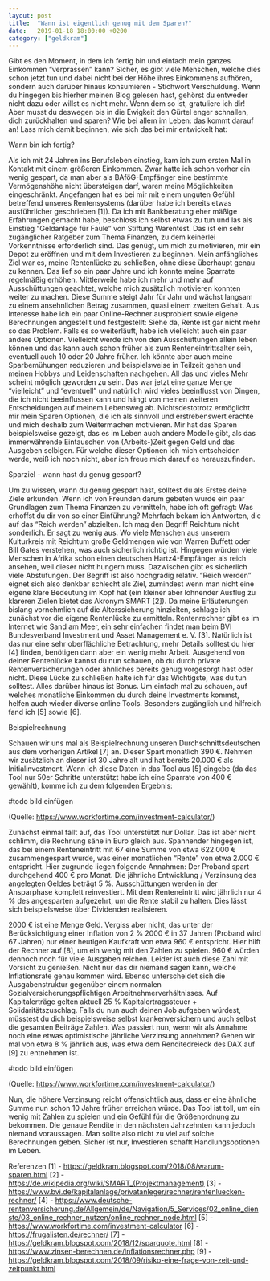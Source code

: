 ```yaml
---
layout: post
title:  "Wann ist eigentlich genug mit dem Sparen?"
date:   2019-01-18 18:00:00 +0200
category: ["geldkram"]
---
```


Gibt es den Moment, in dem ich fertig bin und einfach mein ganzes Einkommen “verprassen” kann? Sicher, es gibt viele Menschen, welche dies schon jetzt tun und dabei nicht bei der Höhe ihres Einkommens aufhören, sondern auch darüber hinaus konsumieren - Stichwort Verschuldung. Wenn du hingegen bis hierher meinen Blog gelesen hast, gehörst du entweder nicht dazu oder willst es nicht mehr. Wenn dem so ist, gratuliere ich dir! Aber musst du deswegen bis in die Ewigkeit den Gürtel enger schnallen, dich zurückhalten und sparen? Wie bei allem im Leben: das kommt darauf an! Lass mich damit beginnen, wie sich das bei mir entwickelt hat:


Wann bin ich fertig?

Als ich mit 24 Jahren ins Berufsleben einstieg, kam ich zum ersten Mal in Kontakt mit einem größeren Einkommen. Zwar hatte ich schon vorher ein wenig gespart, da man aber als BAföG-Empfänger eine bestimmte Vermögenshöhe nicht übersteigen darf, waren meine Möglichkeiten eingeschränkt. 
Angefangen hat es bei mir mit einem unguten Gefühl betreffend unseres Rentensystems (darüber habe ich bereits etwas ausführlicher geschrieben [1]). Da ich mit Bankberatung eher mäßige Erfahrungen gemacht habe, beschloss ich selbst etwas zu tun und las als Einstieg “Geldanlage für Faule” von Stiftung Warentest. Das ist ein sehr zugänglicher Ratgeber zum Thema Finanzen, zu dem keinerlei Vorkenntnisse erforderlich sind. Das genügt, um mich zu motivieren, mir ein Depot zu eröffnen und mit dem Investieren zu beginnen.
Mein anfängliches Ziel war es, meine Rentenlücke zu schließen, ohne diese überhaupt genau zu kennen. Das lief so ein paar Jahre und ich konnte meine Sparrate regelmäßig erhöhen. Mittlerweile habe ich mehr und mehr auf Ausschüttungen geachtet, welche mich zusätzlich motivieren konnten weiter zu machen. Diese Summe steigt Jahr für Jahr und wächst langsam zu einem ansehnlichen Betrag zusammen, quasi einem zweiten Gehalt. Aus Interesse habe ich ein paar Online-Rechner ausprobiert sowie eigene Berechnungen angestellt und festgestellt: Siehe da, Rente ist gar nicht mehr so das Problem. Falls es so weiterläuft, habe ich vielleicht auch ein paar andere Optionen. Vielleicht werde ich von den Ausschüttungen allein leben können und das kann auch schon früher als zum Renteneintrittsalter sein, eventuell auch 10 oder 20 Jahre früher. Ich könnte aber auch meine Sparbemühungen reduzieren und beispielsweise in Teilzeit gehen und meinen Hobbys und Leidenschaften nachgehen. All das und vieles Mehr scheint möglich geworden zu sein. 
Das war jetzt eine ganze Menge “vielleicht” und “eventuell” und natürlich wird vieles beeinflusst von Dingen, die ich nicht beeinflussen kann und hängt von meinen weiteren Entscheidungen auf meinem Lebensweg ab. Nichtsdestotrotz ermöglicht mir mein Sparen Optionen, die ich als sinnvoll und erstrebenswert erachte und mich deshalb zum Weitermachen motivieren. Mir hat das Sparen beispielsweise gezeigt, das es im Leben auch andere Modelle gibt, als das immerwährende Eintauschen von (Arbeits-)Zeit gegen Geld und das Ausgeben selbigen. Für welche dieser Optionen ich mich entscheiden werde, weiß ich noch nicht, aber ich freue mich darauf es herauszufinden.


Sparziel - wann hast du genug gespart?

Um zu wissen, wann du genug gespart hast, solltest du als Erstes deine Ziele erkunden.
Wenn ich von Freunden darum gebeten wurde ein paar Grundlagen zum Thema Finanzen zu vermitteln, habe ich oft gefragt: Was erhoffst du dir von so einer Einführung? Mehrfach bekam ich Antworten, die auf das “Reich werden” abzielten. Ich mag den Begriff Reichtum nicht sonderlich. Er sagt zu wenig aus. Wo viele Menschen aus unserem Kulturkreis mit Reichtum große Geldmengen wie von Warren Buffett oder Bill Gates verstehen, was auch sicherlich richtig ist. Hingegen würden viele Menschen in Afrika schon einen deutschen Hartz4-Empfänger als reich ansehen, weil dieser nicht hungern muss. Dazwischen gibt es sicherlich viele Abstufungen. Der Begriff ist also hochgradig relativ. 
“Reich werden” eignet sich also denkbar schlecht als Ziel, zumindest wenn man nicht eine eigene klare Bedeutung im Kopf hat (ein kleiner aber lohnender Ausflug zu klareren Zielen bietet das Akronym SMART [2]).
Da meine Erläuterungen bislang vornehmlich auf die Alterssicherung hinzielten, schlage ich zunächst vor die eigene Rentenlücke zu ermitteln. Rentenrechner gibt es im Internet wie Sand am Meer, ein sehr einfachen findet man beim BVI Bundesverband Investment und Asset Management e. V. [3]. Natürlich ist das nur eine sehr oberflächliche Betrachtung, mehr Details solltest du hier [4] finden, benötigen dann aber ein wenig mehr Arbeit. Ausgehend von deiner Rentenlücke kannst du nun schauen, ob du durch private Rentenversicherungen oder ähnliches bereits genug vorgesorgt hast oder nicht. Diese Lücke zu schließen halte ich für das Wichtigste, was du tun solltest. Alles darüber hinaus ist Bonus. Um einfach mal zu schauen, auf welches monatliche Einkommen du durch deine Investments kommst, helfen auch wieder diverse online Tools. Besonders zugänglich und hilfreich fand ich [5] sowie [6].


Beispielrechnung

Schauen wir uns mal als Beispielrechnung unseren Durchschnittsdeutschen aus dem vorherigen Artikel [7] an. Dieser Spart monatlich 390 €. Nehmen wir zusätzlich an dieser ist 30 Jahre alt und hat bereits 20.000 € als Initialinvestment. Wenn ich diese Daten in das Tool aus [5] eingebe (da das Tool nur 50er Schritte unterstützt habe ich eine Sparrate von 400 € gewählt), komme ich zu dem folgenden Ergebnis:

#todo bild einfügen

(Quelle: https://www.workfortime.com/investment-calculator/)

Zunächst einmal fällt auf, das Tool unterstützt nur Dollar. Das ist aber nicht schlimm, die Rechnung sähe in Euro gleich aus. Spannender hingegen ist, das bei einem Renteneintritt mit 67 eine Summe von etwa 622.000 € zusammengespart wurde, was einer monatlichen “Rente” von etwa 2.000 € entspricht. Hier zugrunde liegen folgende Annahmen:
Der Proband spart durchgehend 400 € pro Monat.
Die jährliche Entwicklung / Verzinsung des angelegten Geldes beträgt 5 %.
Ausschüttungen werden in der Ansparphase komplett reinvestiert.
Mit dem Renteneintritt wird jährlich nur 4 % des angesparten aufgezehrt, um die Rente stabil zu halten. Dies lässt sich beispielsweise über Dividenden realisieren.


2000 € ist eine Menge Geld. Vergiss aber nicht, das unter der Berücksichtigung einer Inflation von 2 % 2000 € in 37 Jahren (Proband wird 67 Jahren) nur einer heutigen Kaufkraft von etwa 960 € entspricht. Hier hilft der Rechner auf [8], um ein wenig mit den Zahlen zu spielen. 960 € würden dennoch noch für viele Ausgaben reichen.
Leider ist auch diese Zahl mit Vorsicht zu genießen. Nicht nur das dir niemand sagen kann, welche Inflationsrate genau kommen wird. Ebenso unterscheidet sich die Ausgabenstruktur gegenüber einem normalen Sozialversicherungspflichtigen Arbeitnehmerverhältnisses. Auf Kapitalerträge gelten aktuell 25 % Kapitalertragssteuer + Solidaritätszuschlag. Falls du nun auch deinen Job aufgeben würdest, müsstest du dich beispielsweise selbst krankenversichern und auch selbst die gesamten Beiträge Zahlen.
Was passiert nun, wenn wir als Annahme noch eine etwas optimistische jährliche Verzinsung annehmen? Gehen wir mal von etwa 8 % jährlich aus, was etwa dem Renditedreieck des DAX auf [9] zu entnehmen ist.

#todo bild einfügen

(Quelle: https://www.workfortime.com/investment-calculator/)

Nun, die höhere Verzinsung reicht offensichtlich aus, dass er eine ähnliche Summe nun schon 10 Jahre früher erreichen würde.
Das Tool ist toll, um ein wenig mit Zahlen zu spielen und ein Gefühl für die Größenordnung zu bekommen. Die genaue Rendite in den nächsten Jahrzehnten kann jedoch niemand voraussagen. Man sollte also nicht zu viel auf solche Berechnungen geben. Sicher ist nur, Investieren schafft Handlungsoptionen im Leben.

Referenzen
[1] - https://geldkram.blogspot.com/2018/08/warum-sparen.html
[2] - https://de.wikipedia.org/wiki/SMART_(Projektmanagement)
[3] - https://www.bvi.de/kapitalanlage/privatanleger/rechner/rentenluecken-rechner/
[4] - https://www.deutsche-rentenversicherung.de/Allgemein/de/Navigation/5_Services/02_online_dienste/03_online_rechner_nutzen/online_rechner_node.html
[5] - https://www.workfortime.com/investment-calculator
[6] - https://frugalisten.de/rechner/
[7] - https://geldkram.blogspot.com/2018/12/sparquote.html
[8] - https://www.zinsen-berechnen.de/inflationsrechner.php
[9] - https://geldkram.blogspot.com/2018/09/risiko-eine-frage-von-zeit-und-zeitpunkt.html
